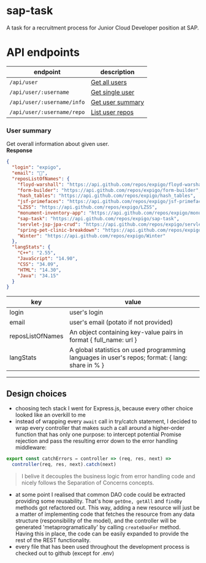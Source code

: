 # sap-task

A task for a recruitment process for Junior Cloud Developer position at SAP.

# API endpoints

| endpoint                   | description                                                                      |
| -------------------------- | -------------------------------------------------------------------------------- |
| `/api/user`                | [Get all users](https://developer.github.com/v3/users/#get-all-users)            |
| `/api/user/:username`      | [Get single user](https://developer.github.com/v3/users/#get-a-single-user)      |
| `/api/user/:username/info` | [Get user summary](#user-summary)                                                |
| `/api/user/:username/repo` | [List user repos](https://developer.github.com/v3/repos/#list-your-repositories) |

### User summary

Get overall information about given user. <br>
**Response**

```json
{
  "login": "expigo",
  "email": "🥔",
  "reposListOfNames": {
    "floyd-warshall": "https://api.github.com/repos/expigo/floyd-warshall",
    "form-builder": "https://api.github.com/repos/expigo/form-builder",
    "hash_tables": "https://api.github.com/repos/expigo/hash_tables",
    "jsf-primefaces": "https://api.github.com/repos/expigo/jsf-primefaces",
    "LZSS": "https://api.github.com/repos/expigo/LZSS",
    "monument-inventory-app": "https://api.github.com/repos/expigo/monument-inventory-app",
    "sap-task": "https://api.github.com/repos/expigo/sap-task",
    "servlet-jsp-jpa-crud": "https://api.github.com/repos/expigo/servlet-jsp-jpa-crud",
    "spring-pet-clinic-breakdown": "https://api.github.com/repos/expigo/spring-pet-clinic-breakdown",
    "Winter": "https://api.github.com/repos/expigo/Winter"
  },
  "langStats": {
    "C++": "2.55",
    "JavaScript": "14.90",
    "CSS": "34.09",
    "HTML": "14.30",
    "Java": "34.15"
  }
}
```

| key              | value                                                                                           |
| ---------------- | ----------------------------------------------------------------------------------------------- |
| login            | user's login                                                                                    |
| email            | user's email (potato if not provided)                                                           |
| reposListOfNames | An object containing key-value pairs in format { full_name: url }                               |
| langStats        | A global statistics on used programming languages in user's repos; format: { lang: share in % } |

<hr>

## Design choices

- choosing tech stack I went for Express.js, because every other choice looked like an overkill to me
- instead of wrapping every `await` call in try/catch statement, I decided to wrap every controller that makes such a call around a higher-order function that has only one purpose: to intercept potential Promise rejection and pass the resulting error down to the error handling middleware: <br>

```javascript
export const catchErrors = controller => (req, res, next) =>
  controller(req, res, next).catch(next)
```

> I belive it decouples the business logic from error handling code and nicely follows the Separation of Concerns concepts.

- at some point I realised that common DAO code could be extracted providing some reusability. That's how `getOne, getAll` and `findBy` methods got refactored out. This way, adding a new resource will just be a matter of implementing code that fetches the resource from any data structure (responsibility of the model), and the controller will be generated 'metaprogramatically' by calling `createDaoFor` method. Having this in place, the code can be easily expanded to provide the rest of the REST functionality.
- every file that has been used throughout the development process is checked out to github (except for .env)
